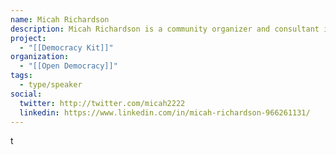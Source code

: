```yaml
---
name: Micah Richardson
description: Micah Richardson is a community organizer and consultant in Toronto.
project:
  - "[[Democracy Kit]]"
organization:
  - "[[Open Democracy]]"
tags:
  - type/speaker
social:
  twitter: http://twitter.com/micah2222
  linkedin: https://www.linkedin.com/in/micah-richardson-966261131/
---
```

t